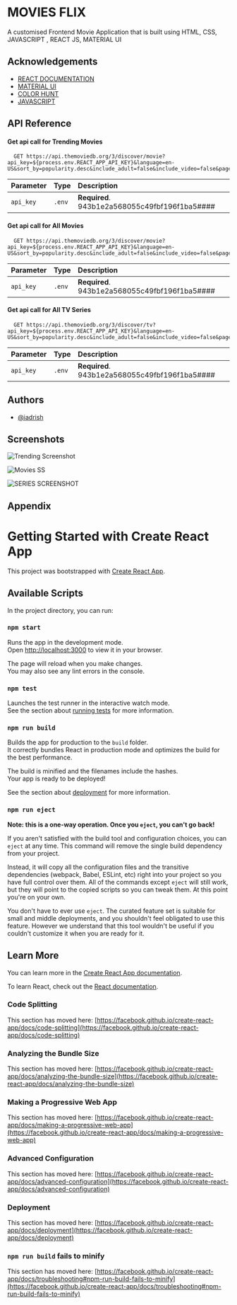 # MOVIES FLIX

A customised Frontend Movie  Application that is built using HTML, CSS, JAVASCRIPT , REACT JS, MATERIAL UI


## Acknowledgements

 - [REACT DOCUMENTATION](https://legacy.reactjs.org/tutorial/tutorial.html)
 - [MATERIAL UI](https://mui.com/material-ui/getting-started/overview/)
 - [COLOR HUNT](https://colorhunt.co/)
 - [JAVASCRIPT](https://www.w3schools.com/js/)


## API Reference

#### Get api call for Trending Movies 

```http
  GET https://api.themoviedb.org/3/discover/movie?api_key=${process.env.REACT_APP_API_KEY}&language=en-US&sort_by=popularity.desc&include_adult=false&include_video=false&page=${page}
```

| Parameter | Type     | Description                |
| :-------- | :------- | :------------------------- |
| `api_key` | `.env` | **Required**. 943b1e2a568055c49fbf196f1ba5####  |

#### Get api call for All Movies

```http
  GET https://api.themoviedb.org/3/discover/movie?api_key=${process.env.REACT_APP_API_KEY}&language=en-US&sort_by=popularity.desc&include_adult=false&include_video=false&page=${page}
```

| Parameter | Type     | Description                       |
| :-------- | :------- | :-------------------------------- |
| `api_key`      | `.env` | **Required**. 943b1e2a568055c49fbf196f1ba5####  |

#### Get api call for All TV Series

```http
  GET https://api.themoviedb.org/3/discover/tv?api_key=${process.env.REACT_APP_API_KEY}&language=en-US&sort_by=popularity.desc&include_adult=false&include_video=false&page=${page}
```

| Parameter | Type     | Description                       |
| :-------- | :------- | :-------------------------------- |
| `api_key`      | `.env` | **Required**. 943b1e2a568055c49fbf196f1ba5####  |




## Authors

- [@iadrish](https://github.com/iadrish)


## Screenshots

![Trending Screenshot](https://github.com/iadrish/MOVIES_FLIX/assets/88700100/8122e843-ca99-4678-b903-0a87b35380a9)




![Movies SS](https://github.com/iadrish/MOVIES_FLIX/assets/88700100/245e4f82-041e-42f8-a5d1-5b92b781df9f)






![SERIES SCREENSHOT](https://github.com/iadrish/MOVIES_FLIX/assets/88700100/4ad633af-6877-474d-b923-3cb8dde02a15)







## Appendix

# Getting Started with Create React App

This project was bootstrapped with [Create React App](https://github.com/facebook/create-react-app).

## Available Scripts

In the project directory, you can run:

### `npm start`

Runs the app in the development mode.\
Open [http://localhost:3000](http://localhost:3000) to view it in your browser.

The page will reload when you make changes.\
You may also see any lint errors in the console.

### `npm test`

Launches the test runner in the interactive watch mode.\
See the section about [running tests](https://facebook.github.io/create-react-app/docs/running-tests) for more information.

### `npm run build`

Builds the app for production to the `build` folder.\
It correctly bundles React in production mode and optimizes the build for the best performance.

The build is minified and the filenames include the hashes.\
Your app is ready to be deployed!

See the section about [deployment](https://facebook.github.io/create-react-app/docs/deployment) for more information.

### `npm run eject`

**Note: this is a one-way operation. Once you `eject`, you can't go back!**

If you aren't satisfied with the build tool and configuration choices, you can `eject` at any time. This command will remove the single build dependency from your project.

Instead, it will copy all the configuration files and the transitive dependencies (webpack, Babel, ESLint, etc) right into your project so you have full control over them. All of the commands except `eject` will still work, but they will point to the copied scripts so you can tweak them. At this point you're on your own.

You don't have to ever use `eject`. The curated feature set is suitable for small and middle deployments, and you shouldn't feel obligated to use this feature. However we understand that this tool wouldn't be useful if you couldn't customize it when you are ready for it.

## Learn More

You can learn more in the [Create React App documentation](https://facebook.github.io/create-react-app/docs/getting-started).

To learn React, check out the [React documentation](https://reactjs.org/).

### Code Splitting

This section has moved here: [https://facebook.github.io/create-react-app/docs/code-splitting](https://facebook.github.io/create-react-app/docs/code-splitting)

### Analyzing the Bundle Size

This section has moved here: [https://facebook.github.io/create-react-app/docs/analyzing-the-bundle-size](https://facebook.github.io/create-react-app/docs/analyzing-the-bundle-size)

### Making a Progressive Web App

This section has moved here: [https://facebook.github.io/create-react-app/docs/making-a-progressive-web-app](https://facebook.github.io/create-react-app/docs/making-a-progressive-web-app)

### Advanced Configuration

This section has moved here: [https://facebook.github.io/create-react-app/docs/advanced-configuration](https://facebook.github.io/create-react-app/docs/advanced-configuration)

### Deployment

This section has moved here: [https://facebook.github.io/create-react-app/docs/deployment](https://facebook.github.io/create-react-app/docs/deployment)

### `npm run build` fails to minify
This section has moved here: [https://facebook.github.io/create-react-app/docs/troubleshooting#npm-run-build-fails-to-minify](https://facebook.github.io/create-react-app/docs/troubleshooting#npm-run-build-fails-to-minify)

